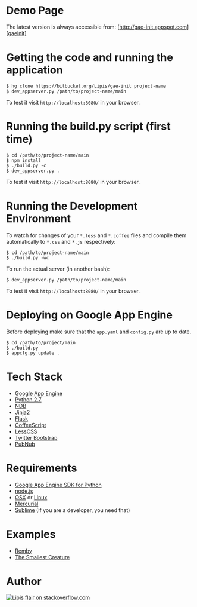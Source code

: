 Demo Page
=========

The latest version is always accessible from: [http://gae-init.appspot.com][gaeinit]

Getting the code and running the application
============================================

    $ hg clone https://bitbucket.org/Lipis/gae-init project-name
    $ dev_appserver.py /path/to/project-name/main


To test it visit `http://localhost:8080/` in your browser.

Running the build.py script (first time)
========================================

    $ cd /path/to/project-name/main
    $ npm install
    $ ./build.py -c
    $ dev_appserver.py .

To test it visit `http://localhost:8080/` in your browser.

Running the Development Environment
===================================

To watch for changes of your `*.less` and `*.coffee` files and compile them
automatically to `*.css` and `*.js` respectively:

    $ cd /path/to/project-name/main
    $ ./build.py -wc


To run the actual server (in another bash):

    $ dev_appserver.py /path/to/project-name/main


To test it visit `http://localhost:8080/` in your browser.

Deploying on Google App Engine
==============================
Before deploying make sure that the `app.yaml` and `config.py` are up to date.

    $ cd /path/to/project/main
    $ ./build.py
    $ appcfg.py update .


Tech Stack
==========

  - [Google App Engine][gae]
  - [Python 2.7][gaepython]
  - [NDB][]
  - [Jinja2][]
  - [Flask][]
  - [CoffeeScript][]
  - [LessCSS][]
  - [Twitter Bootstrap][bootstrap]
  - [PubNub][]

Requirements
============

  - [Google App Engine SDK for Python][gaesdk]
  - [node.js][nodejs]
  - [OSX][] or [Linux][]
  - [Mercurial][]
  - [Sublime][] (If you are a developer, you need that)


Examples
========

  - [Remby][]
  - [The Smallest Creature][thesmallestcreature]

Author
======
[![Lipis flair on stackoverflow.com][lipisflair]][lipis]


[gaeinit]: http://gae-init.appspot.com
[gae]: https://developers.google.com/appengine/
[gaepython]: https://developers.google.com/appengine/docs/python/python27/using27
[ndb]: https://developers.google.com/appengine/docs/python/ndb/
[jinja2]: http://jinja.pocoo.org/docs/
[flask]: http://flask.pocoo.org/
[coffeescript]: http://coffeescript.org/
[lesscss]: http://lesscss.org/
[bootstrap]: http://twitter.github.com/bootstrap/
[pubnub]: http://www.pubnub.com

[gaesdk]: https://developers.google.com/appengine/downloads
[nodejs]: http://nodejs.org/
[osx]: http://www.apple.com/osx/
[linux]: http://www.ubuntu.com
[mercurial]: http://mercurial.selenic.com/
[sublime]: http://www.sublimetext.com/2


[remby]: http://www.remby.com
[thesmallestcreature]: http://www.thesmallestcreature.com/

[lipisflair]: http://stackexchange.com/users/flair/5282.png
[lipis]: http://stackoverflow.com/users/8418/lipis
